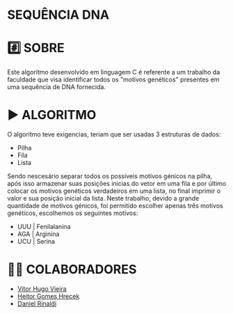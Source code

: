 # SEQUÊNCIA DNA

# #️⃣ SOBRE
Este algoritmo desenvolvido em linguagem C é referente a um trabalho da faculdade que visa identificar todos os "motivos genéticos" presentes em uma sequência de DNA fornecida.

# ▶ ALGORITMO
O algoritmo teve exigencias, teriam que ser usadas 3 estruturas de dados:

- Pilha
- Fila
- Lista

Sendo nescesário separar todos os possíveis motivos génicos na pilha, após isso armazenar suas posições inicias do vetor em uma fila e por último colocar os motivos genéticos verdadeiros em uma lista, no final imprimir o valor e sua posição inicial da lista.
Neste trabalho, devido a grande quantidade de motivos génicos, foi permitido escolher apenas três motivos genéticos, escolhemos os seguintes motivos:

- UUU | Fenilalanina
- AGA | Arginina
- UCU | Serina
#

# 🙎‍♂️ COLABORADORES

- <a href="https://www.linkedin.com/in/vitor-hugo-vieira-de-lima/">Vitor Hugo Vieira</a>
- <a href="https://www.linkedin.com/in/heitor-gomes-hrecek-372242272/?originalSubdomain=br">Heitor Gomes Hrecek</a>
- <a href="https://www.linkedin.com/in/daniel-rinaldi-272907246/">Daniel Rinaldi</a>